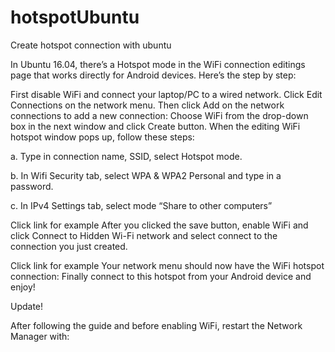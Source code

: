 # hotspotUbuntu
Create hotspot connection with ubuntu




In Ubuntu 16.04, there’s a Hotspot mode in the WiFi connection editings page that works directly for Android devices. Here’s the step by step:

First disable WiFi and connect your laptop/PC to a wired network.
Click Edit Connections on the network menu. Then click Add on the network connections to add a new connection:
Choose WiFi from the drop-down box in the next window and click Create button.
When the editing WiFi hotspot window pops up, follow these steps:

a. Type in connection name, SSID, select Hotspot mode.

b. In Wifi Security tab, select WPA & WPA2 Personal and type in a password.

c. In IPv4 Settings tab, select mode “Share to other computers”

Click link for example
After you clicked the save button, enable WiFi and click Connect to Hidden Wi-Fi network and select connect to the connection you just created.

Click link for example
Your network menu should now have the WiFi hotspot connection:
Finally connect to this hotspot from your Android device and enjoy!

Update!

After following the guide and before enabling WiFi, restart the Network Manager with:
